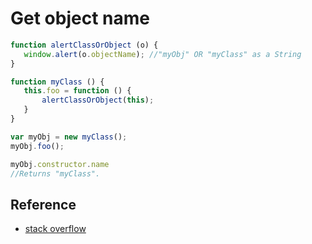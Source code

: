 # Get object name

```javascript
function alertClassOrObject (o) {
   window.alert(o.objectName); //"myObj" OR "myClass" as a String
}

function myClass () {
   this.foo = function () {
       alertClassOrObject(this);
   }
}

var myObj = new myClass();
myObj.foo();
```

```javascript
myObj.constructor.name
//Returns "myClass".
```

## Reference

* [stack overflow](http://stackoverflow.com/questions/10314338/get-name-of-object-or-class-in-javascript)